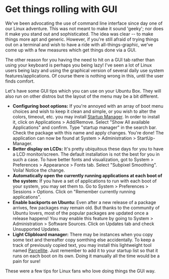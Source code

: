 # Get things rolling with GUI

We've been advocating the use of command line interface since day one of our Linux adventure. This was not meant to make it sound 'geeky'; nor does it make you stand out and sophisticated. The idea was clear -- to make things more apt and generic. However, if you're still afraid of trying things out on a terminal and wish to have a ride with all-things-graphic, we've come up with a few measures which get things done via a GUI.

The other reason for you having the need to hit on a GUI tab rather than using your keyboard is perhaps you being lazy! I've seen a lot of Linux users being lazy and using the graphical version of several daily use system features/applications. Of course there is nothing wrong in this, until the user finds comfort.

Let's have some GUI tips which you can use on your Ubuntu Box. They will also run on other distros but the layout of the menu may be a bit different.

- <strong>Configuring boot options:</strong> If you're annoyed with an array of boot menu choices and wish to keep it clean and simple, or you wish to alter the colors, timeout, etc. you may install <a href="http://web.telia.com/~u88005282/sum/index.html">Startup Manager</a>. In order to install it, click on Applications >  Add/Remove. Select "Show All available Applications" and confirm. Type "startup manager" in the search bar. Check the package with this name and apply changes. You're done! The application can now be found at System > Administration > StartUp-Manager.
- <strong>Better display on LCDs:</strong> It's pretty ubiquitous these days for you to have a LCD monitor/screen. The default installation is not the best for you in such a case. To have better fonts and visualization, got to System > Preferences > Appearance > Fonts tab. Select "Subpixel Smoothing". Voila! Notice the change.
- <strong>Automatically open the currently running applications at each boot of the system:</strong> If you have a set of applications to run with each boot of your system, you may set them to. Go to System > Preferences > Sessions > Options. Click on "Remember currently running applications".
- <strong>Enable backports on Ubuntu: </strong> Even after a new release of a package arrives, few packages may remain old. But thanks to the community of Ubuntu lovers, most of the popular packages are updated once a release happens! You may enable this feature by going to System > Administration > Software Sources. Click on Updates tab and check Unsupported Updates.
- <strong>Light Clipbloard manager:</strong> There may be instances when you copy some text and thereafter copy somthing else accidentally. To keep a track of previously copied text, you may install this lightweight tool named <a href="http://www.getdeb.net/app/Parcellite">Parcellite</a>. Just remember to add it to your startup list so that it runs on each boot on its own. Doing it manually all the time would be a pain for sure!

These were a few tips for Linux fans who love doing things the GUI way.
